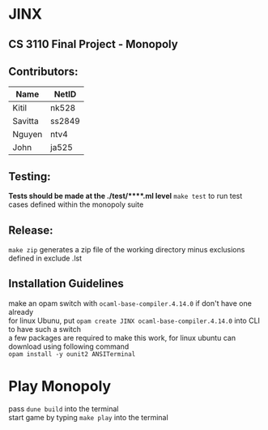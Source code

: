 # JINX
## CS 3110 Final Project - Monopoly

## Contributors: 
| Name | NetID |
|------|-------|
| Kitil | nk528|
| Savitta | ss2849|
| Nguyen | ntv4 |
| John | ja525 |

## Testing: 
**Tests should be made at the ./test/****.ml level**
`make test` to run test cases defined within the monopoly suite

## Release:
`make zip` generates a zip file of the working directory minus exclusions defined in exclude .lst

## Installation Guidelines
 make an opam switch with `ocaml-base-compiler.4.14.0` if don't have one already <br>
 for linux Ubunu, put `opam create JINX ocaml-base-compiler.4.14.0` into CLI to have such a switch <br>
 a few packages are required to make this work, for linux ubuntu can download using following command <br>
 `opam install -y ounit2 ANSITerminal` <br>

# Play Monopoly
 pass `dune build` into the terminal <br>
 start game by typing `make play` into the terminal